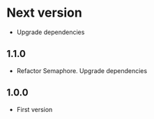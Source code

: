 # Next version
+ Upgrade dependencies

## 1.1.0
+ Refactor Semaphore. Upgrade dependencies

## 1.0.0
+ First version